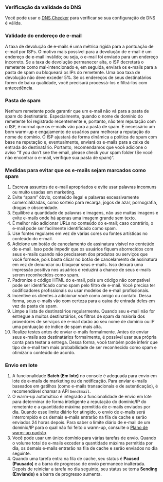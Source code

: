 [](id:dns)
### Verificação da validade do DNS

Você pode usar o [DNS Checker](https://www.whatsmydns.net/) para verificar se sua configuração de DNS é válida.

[](id:add)
### Validade do endereço de e-mail
A taxa de devolução de e-mails é uma métrica rígida para a pontuação de e-mail por ISPs. O motivo mais possível para a devolução de e-mail é um endereço de e-mail inválido; ou seja, o e-mail foi enviado para um endereço incorreto. Se a taxa de devolução permanecer alta, o ISP decretará o remetente como mal-intencionado e, em seguida, enviará os e-mails para a pasta de spam ou bloqueará os IPs do remetente. Uma boa taxa de devolução não deve exceder 5%. Se os endereços de seus destinatários forem de baixa qualidade, você precisará processá-los e filtrá-los com antecedência.

[](id:garbage)
### Pasta de spam
Nenhum remetente pode garantir que um e-mail não vá para a pasta de spam do destinatário. Especialmente, quando o nome de domínio do remetente foi registrado recentemente e, portanto, não tem reputação com o ISP, é normal que os e-mails vão para a pasta de spam. É necessário um bom warm-up e engajamento de usuários para melhorar a reputação do nome de domínio. O ISP ajustará de forma dinâmica a política de spam com base na reputação e, eventualmente, enviará os e-mails para a caixa de entrada do destinatário. Portanto, recomendamos que você adicione o aviso “If you don’t see the email, please check your spam folder (Se você não encontrar o e-mail, verifique sua pasta de spam)”.

[](id:avoid)
### Medidas para evitar que os e-mails sejam marcados como spam
1. Escreva assuntos de e-mail apropriados e evite usar palavras incomuns ou muito usadas em marketing.
2. Evite “spam” óbvio, conteúdo ilegal e palavras excessivamente comercializadas, como sorteio para recarga, jogos de azar, pornografia, drogas e obscenidade.
3. Equilibre a quantidade de palavras e imagens, não use muitas imagens e evite e-mails onde há apenas uma imagem grande sem texto.
4. É melhor não adicionar URLs no conteúdo do e-mail; caso contrário, o e-mail pode ser facilmente identificado como spam.
5. Use fontes regulares em vez de várias cores ou fontes artísticas no conteúdo do e-mail.
6. Adicione um botão de cancelamento de assinatura visível no conteúdo do e-mail. Isso pode impedir que os usuários fiquem aborrecidos com seus e-mails quando não precisarem dos produtos ou serviços que você fornece, pois basta clicar no botão de cancelamento de assinatura em vez de denunciar ou bloquear seus e-mails. Isso deixará uma impressão positiva nos usuários e reduzirá a chance de seus e-mails serem reconhecidos como spam.
7. Padronize o código HTML do e-mail, pois um código não compatível pode ser identificado como spam pelo filtro de e-mail. Você precisa ter codificadores profissionais ou usar modelos de e-mail profissionais.
8. Incentive os clientes a adicionar você como amigo ou contato. Dessa forma, seus e-mails vão com certeza para a caixa de entrada deles em vez da pasta de spam.
9. Limpe a lista de destinatários regularmente. Quando seu e-mail não for entregue a muitos destinatários, os filtros de spam da maioria dos provedores de serviços de e-mail darão ao seu nome de domínio ou IP uma pontuação de índice de spam mais alta.
10. Realize testes antes de enviar e-mails formalmente. Antes de enviar seus e-mails aos destinatários formalmente, é possível usar sua própria conta para testar a entrega. Dessa forma, você também pode inferir que tipo de e-mail tem mais probabilidade de ser reconhecido como spam e otimizar o conteúdo de acordo.

[](id:multiple)
### Envio em lote
1. A funcionalidade **Batch (Em lote)** no console é adequada para envio em lote de e-mails de marketing ou de notificação. Para enviar e-mails baseados em gatilhos (como e-mails transacionais e de autenticação), é recomendável chamar a API `SendEmail`.
2. O warm-up automático é integrado à funcionalidade de envio em lote para determinar de forma inteligente a reputação do domínio/IP do remetente e a quantidade máxima permitida de e-mails enviados por dia. Quando esse limite diário for atingido, o envio de e-mails será interrompido e os demais e-mails entrarão na fila de cache e serão enviados 24 horas depois. Para saber o limite diário de e-mail de um domínio/IP para o qual não foi feito o warm-up, consulte o [Plano de warm-up padrão](https://intl.cloud.tencent.com/document/product/1084/43285#default).
3. Você pode usar um único domínio para várias tarefas de envio. Quando o volume total de e-mails exceder a quantidade máxima permitida por dia, os demais e-mails entrarão na fila de cache e serão enviados no dia seguinte.
4. Quando uma tarefa entra na fila de cache, seu status é **Paused (Pausado)** e a barra de progresso de envio permanece inalterada. Depois de reiniciar a tarefa no dia seguinte, seu status se torna **Sending (Enviando)** e a barra de progresso aumenta.

